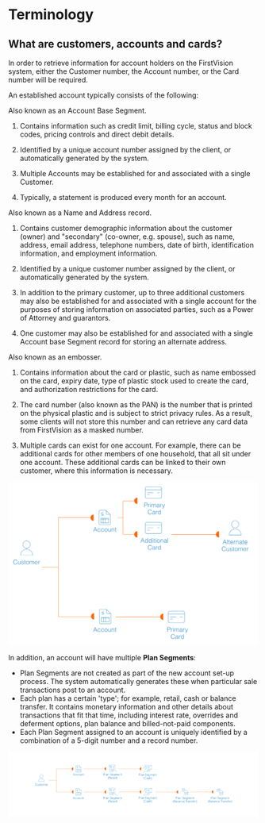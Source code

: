 # Terminology

## What are customers, accounts and cards?

In order to retrieve information for account holders on the FirstVision system, either the Customer number, the Account number, or the Card number will be required.

An established account typically consists of the following:



<!--
type: tab
titles: Account, Customer, Card
-->

Also known as an Account Base Segment.

1. Contains information such as credit limit, billing cycle, status and block codes, pricing controls and direct debit details.

2. Identified by a unique account number assigned by the client, or automatically generated by the system.

3. Multiple Accounts may be established for and associated with a single Customer.

4. Typically, a statement is produced every month for an account.

<!--
type: tab
-->

Also known as a Name and Address record.

1. Contains customer demographic information about the customer (owner) and "secondary" (co-owner, e.g. spouse), such as name, address, email address, telephone numbers, date of birth, identification information, and employment information.

2. Identified by a unique customer number assigned by the client, or automatically generated by the system.

3. In addition to the primary customer, up to three additional customers may also be established for and associated with a single account for the purposes of storing information on associated parties, such as a Power of Attorney and guarantors.

4. One customer may also be established for and associated with a single Account base Segment record for storing an alternate address.

<!--
type: tab
-->

Also known as an embosser.

1. Contains information about the card or plastic, such as name embossed on the card, expiry date, type of plastic stock used to create the card, and authorization restrictions for the card.

2. The card number (also known as the PAN) is the number that is printed on the physical plastic and is subject to strict privacy rules. As a result, some clients will not store this number and can retrieve any card data from FirstVision as a masked number.

3. Multiple cards can exist for one account. For example, there can be additional cards for other members of one household, that all sit under one account. These additional cards can be linked to their own customer, where this information is necessary.

<!-- type: tab-end -->

![Customer!](/assets/images/terminology/customer.png "Customer")

In addition, an account will have multiple **Plan Segments**:

- Plan Segments are not created as part of the new account set-up process. The system automatically generates these when particular sale transactions post to an account.
- Each plan has a certain 'type'; for example, retail, cash or balance transfer. It contains monetary information and other details about transactions that fit that time, including interest rate, overrides and deferment options, plan balance and billed-not-paid components.
- Each Plan Segment assigned to an account is uniquely identified by a combination of a 5-digit number and a record number.

![Plan segments!](/assets/images/terminology/plan-segments.png "Plan segments")
